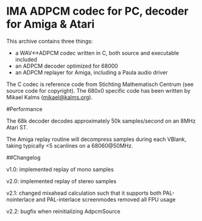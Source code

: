 # IMA ADPCM codec for PC, decoder for Amiga & Atari

This archive contains three things:

* a WAV<->ADPCM codec written in C, both source and executable included
* an ADPCM decoder optimized for 68000
* an ADPCM replayer for Amiga, including a Paula audio driver

The C codec is reference code from Stichting Mathematisch Centrum (see source code for copyright).
The 680x0 specific code has been written by Mikael Kalms (mikael@kalms.org).

#Performance

The 68k decoder decodes approximately 50k samples/second on an 8MHz Atari ST.

The Amiga replay routine will decompress samples during each VBlank, taking typically <5 scanlines on a 68060@50MHz.

##Changelog

v1.0: implemented replay of mono samples

v2.0: implemented replay of stereo samples

v2.1: changed mixahead calculation such that it supports both PAL-nointerlace and PAL-interlace screenmodes
      removed all FPU usage

v2.2: bugfix when reinitializing AdpcmSource
